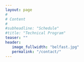 ```yaml
---
layout: page
#
# Content
#
#subheadline: "Schedule"
#title: "Technical Program"
teaser: ""
header:
   image_fullwidth: "belfast.jpg"
   permalink: "/contact/"
---
```


<!--
The program is available at the following link:

[Technical program](https://ssl.linklings.net/conferences/ieeecluster/ieeecluster2018_program/views/at_a_glance.html)
-->

<script type="text/javascript">
/* free code from dyn-web.com */

function getDocHeight(doc) {
    doc = doc || document;
    // from http://stackoverflow.com/questions/1145850/get-height-of-entire-document-with-javascript
    var body = doc.body, html = doc.documentElement;
    var height = Math.max( body.scrollHeight, body.offsetHeight, html.clientHeight, html.scrollHeight, html.offsetHeight );
    //var height = Math.max( body.scrollHeight, body.offsetHeight );
    return height;
}

function setIframeHeight(id) {
    var ifrm = document.getElementById(id);
    var doc = ifrm.contentDocument? ifrm.contentDocument: ifrm.contentWindow.document;
    ifrm.style.visibility = 'hidden';
    ifrm.style.height = "0px"; // reset to minimal height in case going from longer to shorter doc
    //ifrm.style.height='auto';
    ifrm.style.height = getDocHeight( doc ) + "px";
    //var newHeight = $( 'html', ifrm.contentDocument).height();
    //var newHeight = ifrm.contents().height();
    //ifrm.style.height = newHeight + "px";
    ifrm.style.visibility = 'visible';
    console.log('RESIZE ' + ifrm.style.height);
}

 var iframe = document.createElement("iframe");
 iframe.setAttribute('id', "ifrm1");
 iframe.setAttribute('src', 'at_a_glance.html'); // change the URL
 iframe.setAttribute('width', '100%');
 iframe.setAttribute('height', '0');
 iframe.setAttribute('frameBorder', '0');
 iframe.setAttribute('scrolling', 'no');
 iframe.setAttribute('onload' ,"setIframeHeight(this.id)");
 document.body.appendChild(iframe);
</script>
<!--
<embed src="at_a_glance.html" style="width: 100vw; height: 100vw; position: relative; left: 50%; right: 50%; margin-left: -50vw; margin-right: -50vw;">
-->

